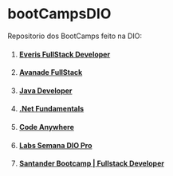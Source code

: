 #  bootCampsDIO
Repositorio dos BootCamps feito na DIO:

1. #### [Everis FullStack Developer](https://github.com/SidneyMoreira/bootCampsDIO/tree/master/EverisFullStack)

2. #### [Avanade FullStack](https://github.com/SidneyMoreira/bootCampsDIO/tree/master/AvanadeFullStack)

3. #### [Java Developer](https://github.com/SidneyMoreira/bootCampsDIO/tree/master/JavaDeveloper)

4. #### [.Net Fundamentals](https://github.com/SidneyMoreira/bootCampsDIO/tree/master/DotNetFundamentals)

5. #### [Code Anywhere](https://github.com/SidneyMoreira/bootCampsDIO/tree/master/CodeAnywhere)

6. #### [Labs Semana DIO Pro](https://github.com/SidneyMoreira/bootCampsDIO/tree/main/LabsPro)

7. #### [Santander Bootcamp | Fullstack Developer]()


